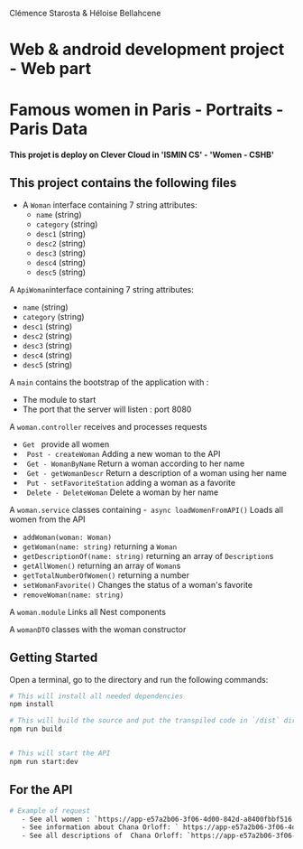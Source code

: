Clémence Starosta & Héloise Bellahcene

# **Web & android development project - Web part**
# Famous women in Paris - Portraits - Paris Data

#### This projet is deploy on Clever Cloud in 'ISMIN CS' - 'Women - CSHB'
## This project contains the following files

- A `Woman` interface containing 7 string attributes:
  - `name` (string)
  - `category` (string)
  - `desc1` (string)
  - `desc2` (string)
  - `desc3` (string)
  - `desc4` (string)
  - `desc5` (string)

A `ApiWoman`interface containing 7 string attributes:
  - `name` (string)
  - `category` (string)
  - `desc1` (string)
  - `desc2` (string)
  - `desc3` (string)
  - `desc4` (string)
  - `desc5` (string)

A `main` contains the bootstrap of the application with :
  - The module to start 
  - The port that the server will listen : port 8080

A `woman.controller` receives and processes requests
  - `Get `  provide all women
  - ` Post - createWoman` Adding a new woman to the API
  - ` Get - WomanByName` Return a woman according to her name
  - ` Get - getWomanDescr` Return a description of a woman using her name
  - ` Put - setFavoriteStation` adding a woman as a favorite
  - ` Delete - DeleteWoman` Delete a woman by her name

A `woman.service` classes containing
  -` async loadWomenFromAPI()` Loads all women from the API
  - `addWoman(woman: Woman)`
  - `getWoman(name: string)` returning a `Woman`
  - `getDescriptionOf(name: string)` returning an array of `Description`s
  - `getAllWomen()` returning an array of `Woman`s
  - `getTotalNumberOfWomen()` returning a number
  - `setWomanFavorite()` Changes the status of a woman's favorite
  - `removeWoman(name: string)`

A `woman.module` Links all Nest components

A `womanDTO` classes with the woman constructor

##  Getting Started

Open a terminal, go to the directory and run the following commands:

```sh
# This will install all needed dependencies
npm install

# This will build the source and put the transpiled code in `/dist` directory
npm run build


# This will start the API 
npm run start:dev
```

## For the API

```sh
# Example of request
   - See all women : `https://app-e57a2b06-3f06-4d00-842d-a8400fbbf516.cleverapps.io/women`
   - See information about Chana Orloff: ` https://app-e57a2b06-3f06-4d00-842d-a8400fbbf516.cleverapps.io/women/Chana%20Orloff`
   - See all descriptions of  Chana Orloff: `https://app-e57a2b06-3f06-4d00-842d-a8400fbbf516.cleverapps.io/women/Chana%20Orloff/desc` 

 ```

